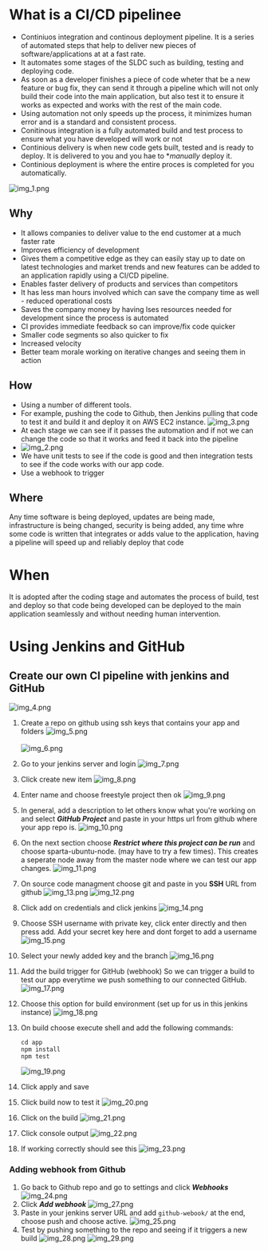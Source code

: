 # What is a CI/CD pipelinee
- Continiuos integration and continous deployment pipeline. It is a series of automated steps that help to deliver new pieces of software/applications at at a fast rate. 
- It automates some stages of the SLDC such as building, testing and deploying code. 
- As soon as a developer finishes a piece of code wheter that be a new feature or bug fix, they can send it through a pipeline which will not only build their code into the main application, but also test it to ensure it works as expected and works with the rest of the main code. 
- Using automation not only speeds up the process, it minimizes human error and is a standard and consistent process.
- Conitinous integration is a fully automated build and test process to ensure what you have developed will work or not
- Continious delivery is when new code gets built, tested and is ready to deploy. It is delivered to you and you hae to **manually* deploy it.
- Continious deployment is where the entire proces is completed for you automatically.

![img_1.png](img_1.png)



## Why
- It allows companies to deliver value to the end customer at a much faster rate
- Improves efficiency of development
- Gives them a competitive edge as they can easily stay up to date on latest technologies and market trends and new features can be added to an application rapidly using a CI/CD pipeline. 
- Enables faster delivery of products and services than competitors
- It has less man hours involved which can save the company time as well - reduced operational costs
- Saves the company money by having lses resources needed for development since the process is automated
- CI provides immediate feedback so can improve/fix code quicker
- Smaller code segments so also quicker to fix
- Increased velocity
- Better team morale working on iterative changes and seeing them in action


## How
- Using a number of different tools.
- For example, pushing the code to Github, then Jenkins pulling that code to test it and build it and deploy it on AWS EC2 instance.
![img_3.png](img_3.png)
- At each stage we can see if it passes the automation and if not we can change the code so that it works and feed it back into the pipeline
- ![img_2.png](img_2.png)
- We have unit tests to see if the code is good and then integration tests to see if the code works with our app code.
- Use a webhook to trigger 




## Where
Any time software is being deployed, updates are being made, infrastructure is being changed, security is being added, any time whre some code is written that integrates or adds value to the application, having a pipeline will speed up and reliably deploy that code

# When
It is adopted after the coding stage and automates the process of build, test and deploy so that code being developed can be deployed to the main application seamlessly and without needing human intervention. 

# Using Jenkins and GitHub

## Create our own CI pipeline with jenkins and GitHub

![img_4.png](img_4.png)

1. Create a repo on github using ssh keys that contains your app and folders
![img_5.png](img_5.png) <br><br>
![img_6.png](img_6.png)

2. Go to your jenkins server and login
![img_7.png](img_7.png)
3. Click create new item
![img_8.png](img_8.png)
4. Enter name and choose freestyle project then ok
![img_9.png](img_9.png)
5. In general, add a description to let others know what you're working on and select ***GitHub Project*** and paste in your https url from github where your app repo is.
![img_10.png](img_10.png)
6. On the next section choose ***Restrict where this project can be run*** and choose sparta-ubuntu-node. (may have to try a few times). This creates a seperate node away from the master node where we can test our app changes.
![img_11.png](img_11.png)
7. On source code managment choose git and paste in you **SSH** URL from github
![img_13.png](img_13.png)
![img_12.png](img_12.png)
8. Click add on credentials and click jenkins 
![img_14.png](img_14.png)
9. Choose SSH username with private key, click enter directly and then press add. Add your secret key here and dont forget to add a username
![img_15.png](img_15.png)
10. Select your newly added key and the branch
![img_16.png](img_16.png)
11. Add the build trigger for GitHub (webhook) So we can trigger a build to test our app everytime we push something to our connected GitHub.
![img_17.png](img_17.png)
12. Choose this option for build environment (set up for us in this jenkins instance)
![img_18.png](img_18.png)
13. On build choose execute shell and add the following commands:
    ```
    cd app
    npm install
    npm test
    ```
    ![img_19.png](img_19.png)
14. Click apply and save
15. Click build now to test it
![img_20.png](img_20.png)
16. Click on the build 
![img_21.png](img_21.png)
17. Click console output
![img_22.png](img_22.png)
18. If working correctly should see this
![img_23.png](img_23.png)

### Adding webhook from Github
1. Go back to Github repo and go to settings and click ***Webhooks***
![img_24.png](img_24.png)
2. Click ***Add webhook***
![img_27.png](img_27.png)
3. Paste in your jenkins server URL and add `github-webook/` at the end, choose push and choose active.
![img_25.png](img_25.png)
4. Test by pushing something to the repo and seeing if it triggers a new build
![img_28.png](img_28.png)
![img_29.png](img_29.png)
